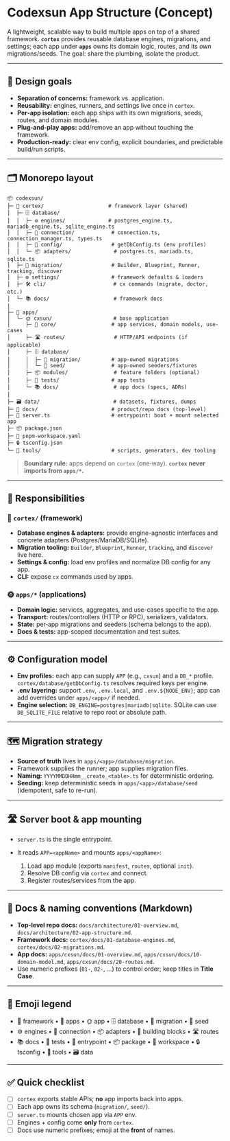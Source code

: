 # Codexsun App Structure (Concept)

A lightweight, scalable way to build multiple apps on top of a shared framework. **`cortex`** provides reusable database engines, migrations, and settings; each app under **`apps`** owns its domain logic, routes, and its *own* migrations/seeds. The goal: share the plumbing, isolate the product.

---

## 🎯 Design goals

* **Separation of concerns:** framework vs. application.
* **Reusability:** engines, runners, and settings live once in `cortex`.
* **Per‑app isolation:** each app ships with its own migrations, seeds, routes, and domain modules.
* **Plug‑and‑play apps:** add/remove an app without touching the framework.
* **Production‑ready:** clear env config, explicit boundaries, and predictable build/run scripts.

---

## 🗂️ Monorepo layout

```
📦 codexsun/
├─ 🧠 cortex/                     # framework layer (shared)
│  ├─ 🗄️ database/
│  │  ├─ ⚙️ engines/              # postgres_engine.ts, mariadb_engine.ts, sqlite_engine.ts
│  │  ├─ 🔌 connection/            # connection.ts, connection_manager.ts, types.ts
│  │  ├─ 🧭 config/                # getDbConfig.ts (env profiles)
│  │  └─ 📦 adapters/              # postgres.ts, mariadb.ts, sqlite.ts
│  ├─ 🧩 migration/                # Builder, Blueprint, Runner, tracking, discover
│  ├─ ⚙️ settings/                 # framework defaults & loaders
│  ├─ 🛠️ cli/                      # cx commands (migrate, doctor, etc.)
│  └─ 📚 docs/                     # framework docs
│
├─ 🧱 apps/
│  └─ 🌞 cxsun/                    # base application
│     ├─ 🧩 core/                  # app services, domain models, use-cases
│     ├─ 🛣️ routes/                # HTTP/API endpoints (if applicable)
│     ├─ 🗄️ database/
│     │  ├─ 🧭 migration/          # app-owned migrations
│     │  └─ 🌱 seed/               # app-owned seeders/fixtures
│     ├─ 📦 modules/               # feature folders (optional)
│     ├─ 🧪 tests/                 # app tests
│     └─ 📚 docs/                  # app docs (specs, ADRs)
│
├─ 🗃️ data/                        # datasets, fixtures, dumps
├─ 📖 docs/                        # product/repo docs (top-level)
├─ 🚀 server.ts                    # entrypoint: boot + mount selected app
├─ 📦 package.json
├─ 🧶 pnpm-workspace.yaml
├─ 🔒 tsconfig.json
└─ 🧹 tools/                       # scripts, generators, dev tooling
```

> **Boundary rule:** apps depend on `cortex` (one‑way). **`cortex` never imports from `apps/*`.**

---

## 🧠 Responsibilities

### 🧠 `cortex/` (framework)

* **Database engines & adapters:** provide engine-agnostic interfaces and concrete adapters (Postgres/MariaDB/SQLite).
* **Migration tooling:** `Builder`, `Blueprint`, `Runner`, `tracking`, and `discover` live here.
* **Settings & config:** load env profiles and normalize DB config for any app.
* **CLI:** expose `cx` commands used by apps.

### 🌞 `apps/*` (applications)

* **Domain logic:** services, aggregates, and use-cases specific to the app.
* **Transport:** routes/controllers (HTTP or RPC), serializers, validators.
* **State:** per‑app migrations and seeders (schema belongs to the app).
* **Docs & tests:** app-scoped documentation and test suites.

---

## ⚙️ Configuration model

* **Env profiles:** each app can supply `APP` (e.g., `cxsun`) and a `DB_*` profile. `cortex/database/getDbConfig.ts` resolves required keys per engine.
* **.env layering:** support `.env`, `.env.local`, and `.env.${NODE_ENV}`; app can add overrides under `apps/<app>/` if needed.
* **Engine selection:** `DB_ENGINE=postgres|mariadb|sqlite`. SQLite can use `DB_SQLITE_FILE` relative to repo root or absolute path.

---

## 🗺️ Migration strategy

* **Source of truth** lives in `apps/<app>/database/migration`.
* Framework supplies the runner; app supplies migration files.
* **Naming:** `YYYYMMDDHHmm__create_<table>.ts` for deterministic ordering.
* **Seeding:** keep deterministic seeds in `apps/<app>/database/seed` (idempotent, safe to re-run).

---

## 🛣️ Server boot & app mounting

* `server.ts` is the single entrypoint.
* It reads `APP=<appName>` and mounts `apps/<appName>`:

    1. Load app module (exports `manifest`, `routes`, optional `init`).
    2. Resolve DB config via `cortex` and connect.
    3. Register routes/services from the app.

---

## 🧾 Docs & naming conventions (Markdown)

* **Top-level repo docs:** `docs/architecture/01-overview.md`, `docs/architecture/02-app-structure.md`.
* **Framework docs:** `cortex/docs/01-database-engines.md`, `cortex/docs/02-migrations.md`.
* **App docs:** `apps/cxsun/docs/01-overview.md`, `apps/cxsun/docs/10-domain-model.md`, `apps/cxsun/docs/20-routes.md`.
* Use numeric prefixes (`01-`, `02-`, …) to control order; keep titles in **Title Case**.

---

## 🔢 Emoji legend

* 🧠 framework  •  🧱 apps  •  🌞 app  •  🗄️ database  •  🧭 migration  •  🌱 seed
* ⚙️ engines  •  🔌 connection  •  📦 adapters  •  🧩 building blocks  •  🛣️ routes
* 📚 docs  •  🧪 tests  •  🚀 entrypoint  •  📦 package  •  🧶 workspace  •  🔒 tsconfig  •  🧹 tools  •  🗃️ data

---

## ✅ Quick checklist

* [ ] `cortex` exports stable APIs; **no** app imports back into apps.
* [ ] Each app owns its schema (`migration/`, `seed/`).
* [ ] `server.ts` mounts chosen app via `APP` env.
* [ ] Engines + config come **only** from `cortex`.
* [ ] Docs use numeric prefixes; emoji at the **front** of names.
